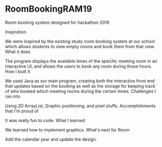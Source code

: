 # RoomBookingRAM19
Room booking system designed for hackathon 2019



Inspiration

We were inspired by the existing study room booking system at our school which allows students to view empty rooms and book them from that view.
What it does

The program displays the available times of the specific meeting room in an interactive UI, and allows the users to book any room during those hours.
How I built it

We used Java as our main program, creating both the interactive front end that updates based on the booking as well as the storage for keeping track of who booked which meeting rooms during the certain times.
Challenges I ran into

Using 2D ArrayList, Graphic positioning, and pixel stuffs.
Accomplishments that I'm proud of

It was really fun to code.
What I learned

We learned how to implement graphics.
What's next for Room

Add the calendar year and update the design.


